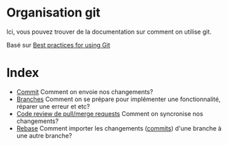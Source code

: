 
Organisation git
================

Ici, vous pouvez trouver de la documentation sur comment on utilise git.

Basé sur [Best practices for using Git]("https://deepsource.io/blog/git-best-practices/")

# Index
- [Commit](commits.md) Comment on envoie nos changements?
- [Branches](branches.md) Comment on se prépare pour implémenter une fonctionnalité, réparer une erreur et etc?
- [Code review de pull/merge requests](code-reviews.md) Comment on syncronise nos changements?
- [Rebase](rebase.md) Comment importer les changements ([commits](commits.md)) d'une branche à une autre branche?
